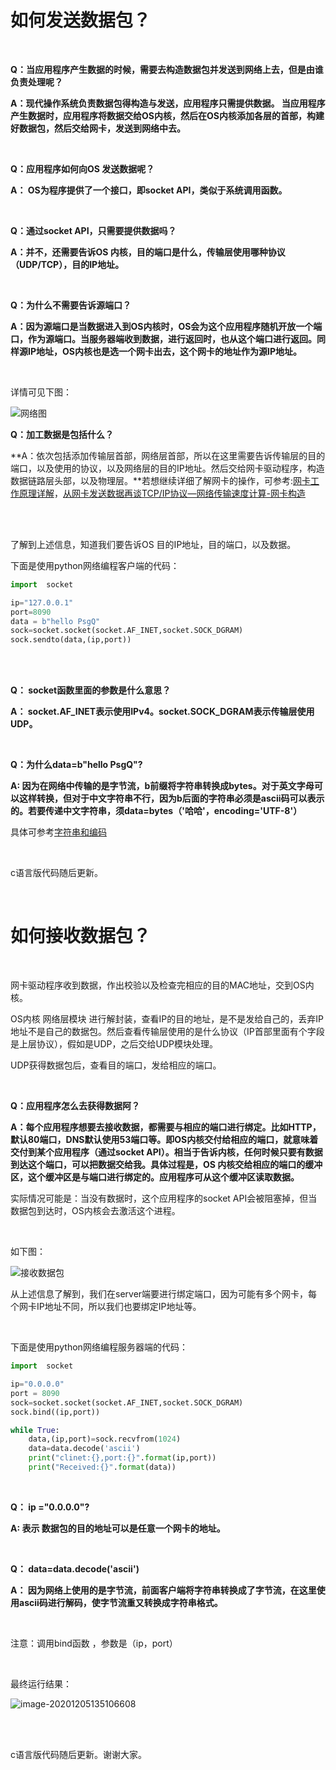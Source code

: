 

# 如何发送数据包？

</br>

**Q：当应用程序产生数据的时候，需要去构造数据包并发送到网络上去，但是由谁负责处理呢？**

**A：现代操作系统负责数据包得构造与发送，应用程序只需提供数据。 当应用程序产生数据时，应用程序将数据交给OS内核，然后在OS内核添加各层的首部，构建好数据包，然后交给网卡，发送到网络中去。**

</br>

**Q：应用程序如何向OS 发送数据呢？**

**A： OS为程序提供了一个接口，即socket API，类似于系统调用函数。**

</br>

**Q：通过socket API，只需要提供数据吗？**

**A：并不，还需要告诉OS 内核，目的端口是什么，传输层使用哪种协议（UDP/TCP），目的IP地址。**

</br>

**Q：为什么不需要告诉源端口？**

**A：因为源端口是当数据进入到OS内核时，OS会为这个应用程序随机开放一个端口，作为源端口。当服务器端收到数据，进行返回时，也从这个端口进行返回。同样源IP地址，OS内核也是选一个网卡出去，这个网卡的地址作为源IP地址。**

</br>

详情可见下图：

![网络图](https://cdn.jsdelivr.net/gh/sumsunsuns/Blog-Photo@main/20201205112524.png)

**Q：加工数据是包括什么？**

**A：依次包括添加传输层首部，网络层首部，所以在这里需要告诉传输层的目的端口，以及使用的协议，以及网络层的目的IP地址。然后交给网卡驱动程序，构造数据链路层头部，以及物理层。**若想继续详细了解网卡的操作，可参考:[网卡工作原理详解](https://blog.csdn.net/tao546377318/article/details/51602298)，[从网卡发送数据再谈TCP/IP协议—网络传输速度计算-网卡构造](https://zhuanlan.zhihu.com/p/55727521)

</br>

</br>

了解到上述信息，知道我们要告诉OS 目的IP地址，目的端口，以及数据。

下面是使用python网络编程客户端的代码：

```python
import  socket

ip="127.0.0.1"
port=8090
data = b"hello PsgQ"
sock=socket.socket(socket.AF_INET,socket.SOCK_DGRAM)
sock.sendto(data,(ip,port))
```

</br>

</br>

**Q： socket函数里面的参数是什么意思？**

**A： socket.AF_INET表示使用IPv4。socket.SOCK_DGRAM表示传输层使用UDP。**

</br>

**Q：为什么data=b"hello 	PsgQ"?**

 **A:   因为在网络中传输的是字节流，b前缀将字符串转换成bytes。对于英文字母可以这样转换，但对于中文字符串不行，因为b后面的字符串必须是ascii码可以表示的。若要传递中文字符串，须data=bytes（'哈哈'，encoding='UTF-8'）**

具体可参考[字符串和编码](https://www.liaoxuefeng.com/wiki/1016959663602400/1017075323632896)

</br>

c语言版代码随后更新。

</br>

# 如何接收数据包？

</br>

网卡驱动程序收到数据，作出校验以及检查完相应的目的MAC地址，交到OS内核。

OS内核 网络层模块 进行解封装，查看IP的目的地址，是不是发给自己的，丢弃IP地址不是自己的数据包。然后查看传输层使用的是什么协议（IP首部里面有个字段是上层协议），假如是UDP，之后交给UDP模块处理。

UDP获得数据包后，查看目的端口，发给相应的端口。

</br>

**Q：应用程序怎么去获得数据阿？**

**A：每个应用程序想要去接收数据，都需要与相应的端口进行绑定。比如HTTP，默认80端口，DNS默认使用53端口等。即OS内核交付给相应的端口，就意味着交付到某个应用程序（通过socket API）。相当于告诉内核，任何时候只要有数据到达这个端口，可以把数据交给我。具体过程是，OS 内核交给相应的端口的缓冲区，这个缓冲区是与端口进行绑定的。应用程序可从这个缓冲区读取数据。**

实际情况可能是：当没有数据时，这个应用程序的socket API会被阻塞掉，但当数据包到达时，OS内核会去激活这个进程。

</br>

如下图：

![接收数据包](https://cdn.jsdelivr.net/gh/sumsunsuns/Blog-Photo@main/20201205133757.png)

从上述信息了解到，我们在server端要进行绑定端口，因为可能有多个网卡，每个网卡IP地址不同，所以我们也要绑定IP地址等。

</br>

下面是使用python网络编程服务器端的代码：

```python
import  socket

ip="0.0.0.0"
port = 8090
sock=socket.socket(socket.AF_INET,socket.SOCK_DGRAM)
sock.bind((ip,port))

while True:
    data,(ip,port)=sock.recvfrom(1024)
    data=data.decode('ascii')
    print("clinet:{},port:{}".format(ip,port))
    print("Received:{}".format(data))
```

</br>

**Q： ip ="0.0.0.0"?**

**A:   表示 数据包的目的地址可以是任意一个网卡的地址。**

</br>

**Q： data=data.decode('ascii')**

**A： 因为网络上使用的是字节流，前面客户端将字符串转换成了字节流，在这里使用ascii码进行解码，使字节流重又转换成字符串格式。**

</br>

注意：调用bind函数  ，参数是（ip，port）

</br>

最终运行结果：

![image-20201205135106608](https://cdn.jsdelivr.net/gh/sumsunsuns/Blog-Photo@main/20201205135106.png)

</br>

</br>

c语言版代码随后更新。谢谢大家。





















